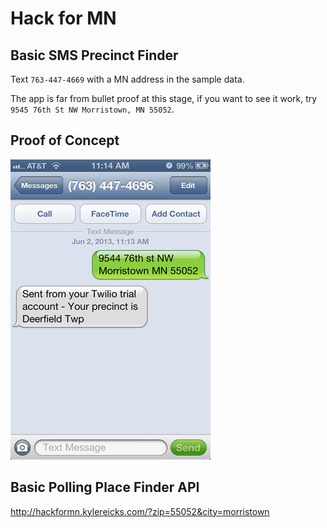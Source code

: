 Hack for MN
===========

Basic SMS Precinct Finder
-------------------------

Text `763-447-4669` with a MN address in the sample data.

The app is far from bullet proof at this stage, if you want to see it work, try `9545 76th St NW Morristown, MN 55052`.

Proof of Concept
-------------------------
![Screenshot taken Sunday, June 02, 2013](./2013-06-02.ProofOfConcept.half.png)

Basic Polling Place Finder API
------------------------------

http://hackformn.kylereicks.com/?zip=55052&city=morristown
